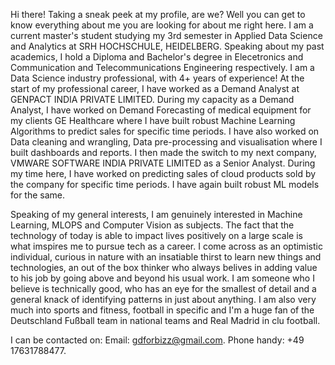 Hi there! Taking a sneak peek at my profile, are we?
Well you can get to know everything about me you are looking for about me right here.
I am a current master's student studying my 3rd semester in Applied Data Science and Analytics at SRH HOCHSCHULE, HEIDELBERG.
Speaking about my past academics, I hold a Diploma and Bachelor's degree in Elecetronics and Communication and Telecommunications Engineering respectively.
I am a Data Science industry professional, with 4+ years of experience!
At the start of my professional career, I have worked as a Demand Analyst at GENPACT INDIA PRIVATE LIMITED.
During my capacity as a Demand Analyst, I have worked on Demand Forecasting of medical equipment for my clients GE Healthcare where I have built robust Machine Learning Algorithms to predict sales for specific time periods.
I have also worked on Data cleaning and wrangling, Data pre-processing and visualisation where I built dashboards and reports.
I then made the switch to my next company, VMWARE SOFTWARE INDIA PRIVATE LIMITED as a Senior Analyst.
During my time here, I have worked on predicting sales of cloud products sold by the company for specific time periods.
I have again built robust ML models for the same.

Speaking of my general interests, I am genuinely interested in Machine Learning, MLOPS and Computer Vision as subjects. The fact that the technology of today is able to impact lives positively on a large scale is what imspires me to pursue tech as a career.
I come across as an optimistic individual, curious in nature with an insatiable thirst to learn new things and technologies, an out of the box thinker who always belives in adding value to his job by going above and beyond his usual work.
I am someone who I believe is technically good, who has an eye for the smallest of detail and a general knack of identifying patterns in just about anything.
I am also very much into sports and fitness, football in specific and I'm a huge fan of the Deutschland Fußball team in national teams and Real Madrid in clu football.

I can be contacted on:
Email: gdforbizz@gmail.com.
Phone handy: +49 17631788477.
